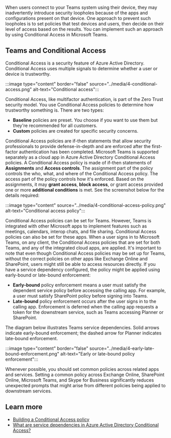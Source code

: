 When users connect to your Teams system using their device, they may inadvertently introduce security loopholes because of the apps and configurations present on that device. One approach to prevent such loopholes is to set policies that test devices and users, then decide on their level of access based on the results. You can implement such an approach by using Conditional Access in Microsoft Teams.

## Teams and Conditional Access

Conditional Access is a security feature of Azure Active Directory. Conditional Access uses multiple signals to determine whether a user or device is trustworthy.

:::image type="content" border="false" source="../media/4-conditional-access.png" alt-text="Conditional access":::

Conditional Access, like multifactor authentication, is part of the Zero Trust security model. You use Conditional Access policies to determine how trustworthy something is. There are two types:

- **Baseline** policies are preset. You choose if you want to use them but they're recommended for all customers.
- **Custom** policies are created for specific security concerns.

Conditional Access policies are if-then statements that allow security professionals to provide defense-in-depth and are enforced after the first-factor authentication has been completed. Microsoft Teams is supported separately as a cloud app in Azure Active Directory Conditional Access policies.
A Conditional Access policy is made of if-then statements of **Assignments** and **Access controls**. The assignment part of the policy controls the who, what, and where of the Conditional Access policy. The access part of the policy controls how it's enforced. Based on the assignments, it may **grant access**, **block access**, or grant access provided one or more **additional conditions** is met. See the screenshot below for the details required:

:::image type="content" source="../media/4-conditional-access-policy.png" alt-text="Conditional access policy":::

Conditional Access policies can be set for Teams. However, Teams is integrated with other Microsoft apps to implement features such as meetings, calendars, interop chats, and file sharing. Conditional Access policies can also be set for these apps. When a user signs in to Microsoft Teams, on any client, the Conditional Access policies that are set for both Teams, and any of the integrated cloud apps, are applied. It's important to note that even though Conditional Access policies may be set up for Teams, without the correct policies on other apps like Exchange Online and SharePoint, users might still be able to access resources directly.
If you have a service dependency configured, the policy might be applied using early-bound or late-bound enforcement:

- **Early-bound** policy enforcement means a user must satisfy the dependent service policy before accessing the calling app. For example, a user must satisfy SharePoint policy before signing into Teams.
- **Late-bound** policy enforcement occurs after the user signs in to the calling app. Enforcement is deferred when the calling app requests a token for the downstream service, such as Teams accessing Planner or SharePoint.

The diagram below illustrates Teams service dependencies. Solid arrows indicate early-bound enforcement; the dashed arrow for Planner indicates late-bound enforcement.

:::image type="content" border="false" source="../media/4-early-late-bound-enforcement.png" alt-text="Early or late-bound policy enforcement":::

Whenever possible, you should set common policies across related apps and services. Setting a common policy across Exchange Online, SharePoint Online, Microsoft Teams, and Skype for Business significantly reduces unexpected prompts that might arise from different policies being applied to downstream services.

## Learn more

- [Building a Conditional Access policy](/azure/active-directory/conditional-access/concept-conditional-access-policies)
- [What are service dependencies in Azure Active Directory Conditional Access?](/azure/active-directory/conditional-access/service-dependencies)

